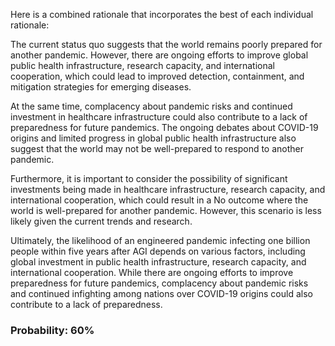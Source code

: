 Here is a combined rationale that incorporates the best of each individual rationale:

The current status quo suggests that the world remains poorly prepared for another pandemic. However, there are ongoing efforts to improve global public health infrastructure, research capacity, and international cooperation, which could lead to improved detection, containment, and mitigation strategies for emerging diseases.

At the same time, complacency about pandemic risks and continued investment in healthcare infrastructure could also contribute to a lack of preparedness for future pandemics. The ongoing debates about COVID-19 origins and limited progress in global public health infrastructure also suggest that the world may not be well-prepared to respond to another pandemic.

Furthermore, it is important to consider the possibility of significant investments being made in healthcare infrastructure, research capacity, and international cooperation, which could result in a No outcome where the world is well-prepared for another pandemic. However, this scenario is less likely given the current trends and research.

Ultimately, the likelihood of an engineered pandemic infecting one billion people within five years after AGI depends on various factors, including global investment in public health infrastructure, research capacity, and international cooperation. While there are ongoing efforts to improve preparedness for future pandemics, complacency about pandemic risks and continued infighting among nations over COVID-19 origins could also contribute to a lack of preparedness.

### Probability: 60%
